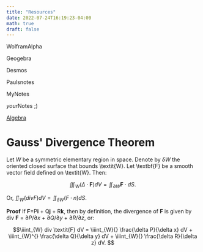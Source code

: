 ```yaml
---
title: "Resources"
date: 2022-07-24T16:19:23-04:00
math: true
draft: false
---
```


WolframAlpha

Geogebra

Desmos 

Paulsnotes

MyNotes

*your*Notes ;)

[Algebra](/algebra)

# Gauss' Divergence Theorem
Let $\textit{W}$ be a symmetric elementary region in space. Denote by $\delta W$ the oriented closed surface that bounds \textit{W}. Let \textbf{F} be a smooth vector field defined on \textit{W}. Then:

$$\iiint_{W}^{} (\Delta \cdot \textbf{F}) dV = \iint_{\partial W}^{} \textbf{F} \cdot dS.$$

Or, $\iint_{W}^{}(div F)dV = \iint_{\delta W}^{} (\textit{F} \cdot \textit{n}) dS.$

**Proof** If **F**=P**i** + Q**j** + R**k**, then by definition, the divergence of **F** is given by div **F** = $\partial P$/$\partial x$ + $\partial Q$/$\partial y$ + $\partial R$/$\partial z$, or:

$$\iiint_{W} div \textit{F} dV = \iiint_{W}{} \frac{\delta P}{\delta x} dV + \iiint_{W}^{} \frac{\delta Q}{\delta y} dV + \iiint_{W}{} \frac{\delta R}{\delta z} dV. $$

